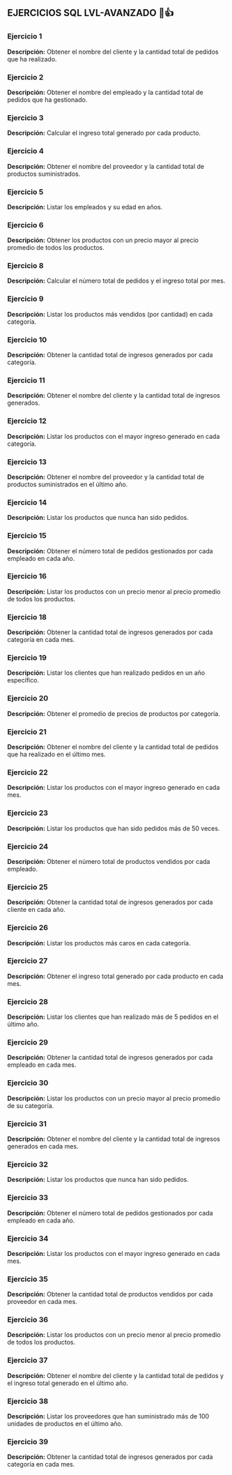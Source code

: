 ## EJERCICIOS SQL LVL-AVANZADO 🐍👍
### Ejercicio 1
**Descripción:** Obtener el nombre del cliente y la cantidad total de pedidos que ha realizado.

### Ejercicio 2
**Descripción:** Obtener el nombre del empleado y la cantidad total de pedidos que ha gestionado.

### Ejercicio 3
**Descripción:** Calcular el ingreso total generado por cada producto.

### Ejercicio 4
**Descripción:** Obtener el nombre del proveedor y la cantidad total de productos suministrados.

### Ejercicio 5
**Descripción:** Listar los empleados y su edad en años.

### Ejercicio 6
**Descripción:** Obtener los productos con un precio mayor al precio promedio de todos los productos.

### Ejercicio 8
**Descripción:** Calcular el número total de pedidos y el ingreso total por mes.

### Ejercicio 9
**Descripción:** Listar los productos más vendidos (por cantidad) en cada categoría.

### Ejercicio 10
**Descripción:** Obtener la cantidad total de ingresos generados por cada categoría.

### Ejercicio 11
**Descripción:** Obtener el nombre del cliente y la cantidad total de ingresos generados.

### Ejercicio 12
**Descripción:** Listar los productos con el mayor ingreso generado en cada categoría.

### Ejercicio 13
**Descripción:** Obtener el nombre del proveedor y la cantidad total de productos suministrados en el último año.

### Ejercicio 14
**Descripción:** Listar los productos que nunca han sido pedidos.

### Ejercicio 15
**Descripción:** Obtener el número total de pedidos gestionados por cada empleado en cada año.

### Ejercicio 16
**Descripción:** Listar los productos con un precio menor al precio promedio de todos los productos.

### Ejercicio 18
**Descripción:** Obtener la cantidad total de ingresos generados por cada categoría en cada mes.

### Ejercicio 19
**Descripción:** Listar los clientes que han realizado pedidos en un año específico.

### Ejercicio 20
**Descripción:** Obtener el promedio de precios de productos por categoría.

### Ejercicio 21
**Descripción:** Obtener el nombre del cliente y la cantidad total de pedidos que ha realizado en el último mes.

### Ejercicio 22
**Descripción:** Listar los productos con el mayor ingreso generado en cada mes.

### Ejercicio 23
**Descripción:** Listar los productos que han sido pedidos más de 50 veces.

### Ejercicio 24
**Descripción:** Obtener el número total de productos vendidos por cada empleado.

### Ejercicio 25
**Descripción:** Obtener la cantidad total de ingresos generados por cada cliente en cada año.

### Ejercicio 26
**Descripción:** Listar los productos más caros en cada categoría.

### Ejercicio 27
**Descripción:** Obtener el ingreso total generado por cada producto en cada mes.

### Ejercicio 28
**Descripción:** Listar los clientes que han realizado más de 5 pedidos en el último año.

### Ejercicio 29
**Descripción:** Obtener la cantidad total de ingresos generados por cada empleado en cada mes.

### Ejercicio 30
**Descripción:** Listar los productos con un precio mayor al precio promedio de su categoría.

### Ejercicio 31
**Descripción:** Obtener el nombre del cliente y la cantidad total de ingresos generados en cada mes.

### Ejercicio 32
**Descripción:** Listar los productos que nunca han sido pedidos.

### Ejercicio 33
**Descripción:** Obtener el número total de pedidos gestionados por cada empleado en cada año.

### Ejercicio 34
**Descripción:** Listar los productos con el mayor ingreso generado en cada mes.

### Ejercicio 35
**Descripción:** Obtener la cantidad total de productos vendidos por cada proveedor en cada mes.

### Ejercicio 36
**Descripción:** Listar los productos con un precio menor al precio promedio de todos los productos.

### Ejercicio 37
**Descripción:** Obtener el nombre del cliente y la cantidad total de pedidos y el ingreso total generado en el último año.

### Ejercicio 38
**Descripción:** Listar los proveedores que han suministrado más de 100 unidades de productos en el último año.

### Ejercicio 39
**Descripción:** Obtener la cantidad total de ingresos generados por cada categoría en cada mes.